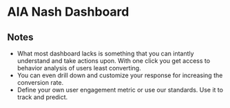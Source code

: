 # AIA Nash Dashboard

## Notes
- What most dashboard lacks is something that you can intantly understand and take actions upon. With one click you get access to behavior analysis of users least converting.
- You can even drill down and customize your response for increasing the conversion rate.
- Define your own user engagement metric or use our standards. Use it to track and predict.
